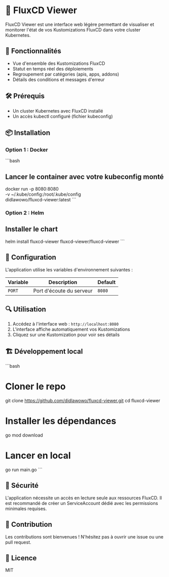 # 🚀 FluxCD Viewer

FluxCD Viewer est une interface web légère permettant de visualiser et monitorer l'état de vos Kustomizations FluxCD dans votre cluster Kubernetes.

## 🎯 Fonctionnalités

- Vue d'ensemble des Kustomizations FluxCD
- Statut en temps réel des déploiements
- Regroupement par catégories (apis, apps, addons)
- Détails des conditions et messages d'erreur

## 🛠️ Prérequis

- Un cluster Kubernetes avec FluxCD installé
- Un accès kubectl configuré (fichier kubeconfig)

## 📦 Installation

### Option 1 : Docker

\```bash

## Lancer le container avec votre kubeconfig monté

docker run -p 8080:8080 \
 -v ~/.kube/config:/root/.kube/config \
 didlawowo/fluxcd-viewer:latest
\```

### Option 2 : Helm

## Installer le chart

helm install fluxcd-viewer fluxcd-viewer/fluxcd-viewer
\```

## 📝 Configuration

L'application utilise les variables d'environnement suivantes :

| Variable | Description              | Default |
| -------- | ------------------------ | ------- |
| `PORT`   | Port d'écoute du serveur | `8080`  |

## 🔍 Utilisation

1. Accédez à l'interface web : `http://localhost:8080`
2. L'interface affiche automatiquement vos Kustomizations
3. Cliquez sur une Kustomization pour voir ses détails

## 🏗️ Développement local

\```bash

# Cloner le repo

git clone <https://github.com/didlawowo/fluxcd-viewer.git>
cd fluxcd-viewer

# Installer les dépendances

go mod download

# Lancer en local

go run main.go
\```

## 🔐 Sécurité

L'application nécessite un accès en lecture seule aux ressources FluxCD. Il est recommandé de créer un ServiceAccount dédié avec les permissions minimales requises.

## 🤝 Contribution

Les contributions sont bienvenues ! N'hésitez pas à ouvrir une issue ou une pull request.

## 📄 Licence

MIT
